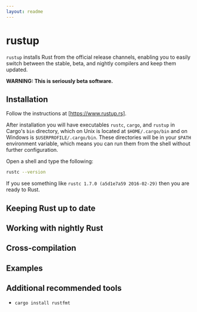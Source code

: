 ```yaml
---
layout: readme
---
```


# rustup

`rustup` installs Rust from the official release channels, enabling
you to easily switch between the stable, beta, and nightly compilers
and keep them updated.

**WARNING: This is seriously beta software.**

## Installation

Follow the instructions at [https://www.rustup.rs].

After installation you will have executables `rustc`, `cargo`, and
`rustup` in Cargo's `bin` directory, which on Unix is located at
`$HOME/.cargo/bin` and on Windows is `$USERPROFILE/.cargo/bin`. These
directories will be in your `$PATH` environment variable, which means
you can run them from the shell without further configuration.

Open a shell and type the following:

```sh
rustc --version
```

If you see something like `rustc 1.7.0 (a5d1e7a59 2016-02-29)` then
you are ready to Rust.

## Keeping Rust up to date

## Working with nightly Rust

## Cross-compilation

## Examples

<a name="tools"></a>
## Additional recommended tools

* `cargo install rustfmt`
